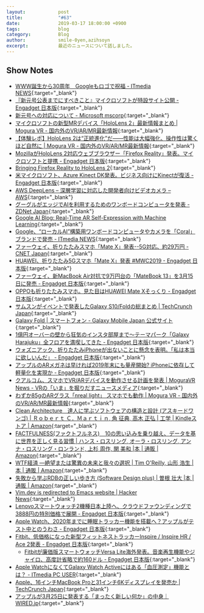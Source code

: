 ```yaml
---
layout:            post
title:             "#63"
date:              2019-03-17 18:00:00 +0900
tags:              blog
category:          Blog
author:            smile-0yen,azihsoyn
excerpt:           最近のニュースについて話しました。
---
```


## Show Notes
- [WWW誕生から30周年　Googleもロゴで祝福 \- ITmedia NEWS](https://www.itmedia.co.jp/news/articles/1903/12/news062.html){:target="_blank"}
- [『新元号公表までにすべきこと』マイクロソフトが特設サイト公開 \- Engadget 日本版](https://japanese.engadget.com/2019/03/04/microsoft/){:target="_blank"}
- [新元号への対応について \- Microsoft mscorp](https://www.microsoft.com/ja-jp/mscorp/newera/default.aspx){:target="_blank"}
- [マイクロソフトの新型MRデバイス「HoloLens 2」最新情報まとめ \| Mogura VR \- 国内外のVR/AR/MR最新情報](https://www.moguravr.com/hololens-2-2019-02/){:target="_blank"}
- [【体験レポ】HoloLens 2は“正統進化”だ——性能は大幅強化、操作性は驚くほど自然に \| Mogura VR \- 国内外のVR/AR/MR最新情報](https://www.moguravr.com/hololens-2-report/){:target="_blank"}
- [MozillaがHoloLens 2対応ウェブブラウザー「Firefox Reality」発表。マイクロソフトと提携 \- Engadget 日本版](https://japanese.engadget.com/2019/02/24/mozilla-hololens-2-firefox-reality/){:target="_blank"}
- [Bringing Firefox Reality to HoloLens 2](https://blog.mozvr.com/bringing-firefox-reality-to-hololens-2/){:target="_blank"}
- [米マイクロソフト、Azure Kinect DK発表。ビジネス向けにKinectが復活 \- Engadget 日本版](https://japanese.engadget.com/2019/02/25/azure-kinect-dk-kinect/){:target="_blank"}
- [AWS DeepLens – 深層学習に対応した開発者向けビデオカメラ – AWS](https://aws.amazon.com/jp/deeplens/){:target="_blank"}
- [グーグルがエッジでAIを利用するためのワンボードコンピュータを発表 \- ZDNet Japan](https://japan.zdnet.com/article/35133858/){:target="_blank"}
- [Google AI Blog: Real\-Time AR Self\-Expression with Machine Learning](https://ai.googleblog.com/2019/03/real-time-ar-self-expression-with.html){:target="_blank"}
- [Google、“ローカルAI”構築用ワンボードコンピュータやカメラを「Coral」ブランドで発売 \- ITmedia NEWS](https://www.itmedia.co.jp/news/articles/1903/07/news093.html){:target="_blank"}
- [ファーウェイ、折りたたみスマホ「Mate X」発表\-\-5G対応、約29万円 \- CNET Japan](https://japan.cnet.com/article/35133193/){:target="_blank"}
- [HUAWEI、折りたたみ5Gスマホ「Mate X」発表 \#MWC2019 \- Engadget 日本版](https://japanese.engadget.com/2019/02/24/huawei-5g-mate-x-mwc2019/){:target="_blank"}
- [ファーウェイ、新MacBook Air対抗で9万円台の「MateBook 13」を3月15日に発売 \- Engadget 日本版](https://japanese.engadget.com/2019/03/04/macbook-air-9-matebook-13-3-15/){:target="_blank"}
- [OPPOも折りたたみスマホ。見た目はHUAWEI Mate Xそっくり \- Engadget 日本版](https://japanese.engadget.com/2019/02/25/oppo-huawei-mate-x/){:target="_blank"}
- [サムスンがイベントで発表したGalaxy S10/Foldの総まとめ \| TechCrunch Japan](https://jp.techcrunch.com/2019/02/22/2019-02-20-samsung-galaxy-unpacked-event/){:target="_blank"}
- [Galaxy Fold \| スマートフォン \- Galaxy Mobile Japan 公式サイト](https://www.galaxymobile.jp/galaxy-fold/){:target="_blank"}
- [1億円オーバーの壁から狂気のインスタ部屋まで〜テーマパーク「Galaxy Harajuku」全フロアを満喫してきた \- Engadget 日本版](https://japanese.engadget.com/2019/03/15/1-galaxy-harajuku/){:target="_blank"}
- [ウォズニアック、折りたたみiPhoneが出ないことに懸念を表明。「私は本当に欲しいんだ」 \- Engadget 日本版](https://japanese.engadget.com/2019/02/26/woz/){:target="_blank"}
- [アップルのARメガネは早ければ2019年末にも量産開始? iPhoneに依存して軽量化を実現か \- Engadget 日本版](https://japanese.engadget.com/2019/03/08/ar-2019-iphone/){:target="_blank"}
- [クアルコム、スマホでVR/ARデバイスを動作させる計画を発表 \| MoguraVR News \- VRの「いま」を掘りだすニュースメディア](https://www.moguravr.com/qualcomm-snapdragon-855-2/){:target="_blank"}
- [わずか85gのARグラス「nreal light」 スマホでも動作 \| Mogura VR \- 国内外のVR/AR/MR最新情報](https://www.moguravr.com/nreal-light-2/){:target="_blank"}
- [Clean Architecture　達人に学ぶソフトウェアの構造と設計 \(アスキードワンゴ\) \| Ｒｏｂｅｒｔ Ｃ．Ｍａｒｔｉｎ, 角 征典, 高木 正弘 \| 工学 \| Kindleストア \| Amazon](https://www.amazon.co.jp/dp/B07FSBHS2V/ref=dp-kindle-redirect?_encoding=UTF8&btkr=1){:target="_blank"}
- [FACTFULNESS\(ファクトフルネス\)　10の思い込みを乗り越え、データを基に世界を正しく見る習慣 \| ハンス・ロスリング, オーラ・ロスリング, アンナ・ロスリング・ロンランド, 上杉 周作, 関 美和 \|本 \| 通販 \| Amazon](https://www.amazon.co.jp/FACTFULNESS-%E3%83%95%E3%82%A1%E3%82%AF%E3%83%88%E3%83%95%E3%83%AB%E3%83%8D%E3%82%B9-10%E3%81%AE%E6%80%9D%E3%81%84%E8%BE%BC%E3%81%BF%E3%82%92%E4%B9%97%E3%82%8A%E8%B6%8A%E3%81%88%E3%80%81%E3%83%87%E3%83%BC%E3%82%BF%E3%82%92%E5%9F%BA%E3%81%AB%E4%B8%96%E7%95%8C%E3%82%92%E6%AD%A3%E3%81%97%E3%81%8F%E8%A6%8B%E3%82%8B%E7%BF%92%E6%85%A3-%E3%83%8F%E3%83%B3%E3%82%B9%E3%83%BB%E3%83%AD%E3%82%B9%E3%83%AA%E3%83%B3%E3%82%B0/dp/4822289605/ref=sr_1_1?s=books&ie=UTF8&qid=1552749811&sr=1-1&keywords=%E3%83%95%E3%82%A1%E3%82%AF%E3%83%88%E3%83%95%E3%83%AB%E3%83%8D%E3%82%B9){:target="_blank"}
- [WTF経済 ―絶望または驚異の未来と我々の選択 \| Tim O'Reilly, 山形 浩生 \|本 \| 通販 \| Amazon](https://www.amazon.co.jp/WTF%E7%B5%8C%E6%B8%88-%E2%80%95%E7%B5%B6%E6%9C%9B%E3%81%BE%E3%81%9F%E3%81%AF%E9%A9%9A%E7%95%B0%E3%81%AE%E6%9C%AA%E6%9D%A5%E3%81%A8%E6%88%91%E3%80%85%E3%81%AE%E9%81%B8%E6%8A%9E-Tim-OReilly/dp/487311859X/ref=sr_1_1?s=books&ie=UTF8&qid=1552749843&sr=1-1&keywords=WTF%E7%B5%8C%E6%B8%88){:target="_blank"}
- [失敗から学ぶRDBの正しい歩き方 \(Software Design plus\) \| 曽根 壮大 \|本 \| 通販 \| Amazon](https://www.amazon.co.jp/%E5%A4%B1%E6%95%97%E3%81%8B%E3%82%89%E5%AD%A6%E3%81%B6RDB%E3%81%AE%E6%AD%A3%E3%81%97%E3%81%84%E6%AD%A9%E3%81%8D%E6%96%B9-Software-Design-plus-%E6%9B%BD%E6%A0%B9/dp/4297104083/ref=sr_1_1?s=books&ie=UTF8&qid=1552749875&sr=1-1&keywords=RDB){:target="_blank"}
- [Vim\.dev is redirected to Emacs website \| Hacker News](https://news.ycombinator.com/item?id=19279489){:target="_blank"}
- [Lenovoスマートウォッチ2機種日本上陸へ、クラウドファウンディングで3888円の特別価格で展開 \- Engadget 日本版](https://japanese.engadget.com/2019/01/18/lenovo-2-3888/){:target="_blank"}
- [Apple Watch、2020年までに睡眠トラッカー機能を搭載へ？アップルがテスト中とのうわさ \- Engadget 日本版](https://japanese.engadget.com/2019/02/27/apple-watch-2020/){:target="_blank"}
- [Fitbit、低価格になった新型フィットネストラッカーInspire / Inspire HR / Ace 2発表 \- Engadget 日本版](https://japanese.engadget.com/2019/03/06/fitbit-inspire-inspire-hr-ace-2/){:target="_blank"}
  - [Fitbitが廉価版スマートウォッチVersa Lite海外発表。音楽再生機能やジャイロ、高度計省略で約160ドル \- Engadget 日本版](https://japanese.engadget.com/2019/03/07/fitbit-versa-lite-160/){:target="_blank"}
- [Apple WatchになくてGalaxy Watch Activeにはある「血圧測定」機能とは？ \- ITmedia PC USER](https://www.itmedia.co.jp/pcuser/articles/1902/24/news016.html){:target="_blank"}
- [Apple、16インチMacBook Proと31インチ6Kディスプレイを発売か \| TechCrunch Japan](https://jp.techcrunch.com/2019/02/19/2019-02-18-apple-could-release-a-16-inch-macbook-pro-and-a-a-31-inch-6k-display/){:target="_blank"}
- [アップルが3月25日に発表する「まったく新しい何か」の中身｜WIRED\.jp](https://wired.jp/2019/03/13/apple-event-march-2019-services/){:target="_blank"}
